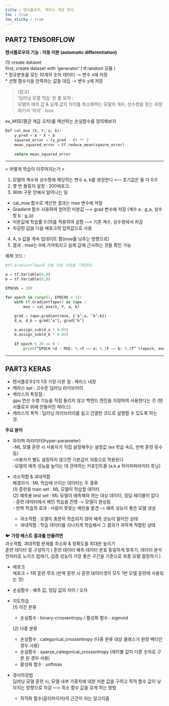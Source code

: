 ```yaml
---
title : 텐서플로우, 케라스 개념 정리
toc : true
toc_sticky : true
---
```



## PART2 TENSORFLOW
**텐서플로우의 기능 : 자동 미분 (automatic differentiation)**  

(1) create dataset  
	first, create dataset with ‘generator’ ( tf.random 모듈 )  
    * 정규분포를 갖는 10개의 숫자 데이터 -> 변수 x에 저장  
    * 선형 함수식을 만족하는 값을 대입 -> 변수 y에 저장  

> (참고)  
> ‘딥러닝 모델 학습’ 한 줄 요약 :  
> 모델의 예측 값 & 실제 값의 차이를 최소화하는 모델의 계수, 상수항을 찾는 과정  
> 여기서 ‘차이’ : loss  

ex_MSE(평균 제곱 오차)를 계산하는 손실함수를 정의해보자
```python
Def cal_mse (X, Y, a, b):
	y_pred = a * X + b
	squared_error = (y_pred - Y) ** 2
	mean_squared_error = tf.reduce_mean(sqaure_error)
	
	return mean_squared_error
```


- - - -

< 어떻게 학습이 이루어지는가 >   
1. 모델의 계수와 상수항에 해당하는 변수 a, b를 생성한다 <— 초기값은 둘 다 0.0  
2. 몇 번 돌릴지 설정 : 200에포크. 
3. With 구문 안에서 일어나는 일
* cal_mse 함수로 계산한 결과는 mse 변수에 저장  
* Gradient 함수 사용하여 얻어진 미분값 —> grad 변수에 저장 (계수 a : g_a, 상수항 b : g_b)  
* 미분값에 학습률 0.05를 적용하여 곱함 —> 기존 계수, 상수항에서 차감
* 차감된 값을 다음 에포크의 입력값으로 사용
4. A, b 값을 계속 업데이트 함(mse를 낮추는 방향으로)
5. 결과 : mse는 0에 가까워지고 실제 값에 근사하는 것을 확인 가능

예제 코드 : 
```python
#tf.GradientTape로 자동 미분 과정을 기록한다.

a = tf.Variable(0,0)
b = tf.Variable(0,0)

EPOCHS = 200

for epoch in range(1, EPOCHS + 1):
	with tf.GradientTape() as tape :
		mse = cal_mse(X, Y, a, b)
	
	grad = tape.gradient(mse, {‘a’:a, ‘b’:b})
	d_a, d_b = grad[‘a’], grad[‘b’]

	a.assign_sub(d_a * 0.05)
	b.assign_sub(d_b * 0.05)
	
	if epoch % 20 == 0 :
		print(“EPOCH %d - MSE: %.4f —— a: %.2f —— b: %.2f” %(epoch, mse, a, b))
```

- - - -

## PART3 KERAS
* 텐서플로우2가 1과 가장 다른 점 : 케라스 내장  
* 케라스 api : 고수준 딥러닝 라이브러리  
* 케라스의 특장점 :  
gpu 연산 수행 기능을 직접 돌리지 않고 백엔드 엔진을 지정하여 사용한다는 것 (텐서플로우 위에 만들어진 케라스)  
* 케라스의 목적 : 딥러닝 라이브러리를 쉽고 간결한 코드로 실행할 수 있도록 하는 것.


**주요 용어**
* 하이퍼 파라미터(hyper-parameter)  
-ML 모델 훈련 시 사용자가 직접 설정해주는 설정값 (ex 학습 속도, 반복 훈련 횟수 등)  
-사용자가 별도 설정하지 않으면 기본값이 자동으로 적용된다  
-모델의 예측 성능을 높이는 데 관여하는 키포인트들 (a.k.a 하이퍼파라미터 튜닝)     

* 과소적합 & 과대적합  
배경지식 : ML 학습에 쓰이는 데이터는 두 종류  
	(1) 훈련용 train set : ML 모델이 학습할 데이터  
	(2) 예측용 test set : ML 모델이 예측해야 하는 대상 데이터, 정답 레이블이 없다  
		- 훈련 데이터에서 패턴 학습을 진행 -> 모델이 완성됨  
		- 반복 학습의 효과 : 사람이 못찾는 패턴을 발견 -> 예측 성능이 좋은 모델 생성 
	- 과소적합 : 모델이 충분히 학습되지 않아 예측 성능이 떨어진 상태
	- 과대적합 : 학습 데이터를 지나치게 학습해서 그 결과가 과하게 적합된 상태
 
    
🐦 **가장 베스트 결과를 만들려면**  
과소적합, 과대적합 문제를 최소화 & 정확도를 최대한 높이기  
훈련 데이터 잘 구성하기 ( 훈련 데이터 예측 데이터 분포 동일하게 맞추기, 데이터 분석 전처리로 노이즈 없애기, 검증 성능이 가장 좋은 구간을 기준으로 최종 모델 결정하기 )

* 에포크  
에포크 = 1회 훈련 루프 (반복 훈련 시 훈련 데이터셋이 모두 1번 모델 훈련에 사용되는 것)

* 손실함수 : 예측 값, 정답 값의 차이 / 오차

* 지도학습  
	(1) 이진 분류
    * 손실함수 : binary-crossentropy / 활성화 함수 : sigmoid  

	(2) 다중 분류  
    * 손실함수 : categorical_crossentropy (다중 분류 대상 클래스가 원핫 벡터인 경우 사용)  
    * 손실함수 : sparse_categorical_crossentropy (레이블 값이 다른 숫자로 구분 된 경우 사용)  
    * 활성화 함수 : softmax


* 경사하강법  
딥러닝 모델 훈련 시, 모델 내부 가중치에 대한 미분 값을 구하고 목적 함수 값이 낮아지는 방향으로 차감 —> 최소 함수 값을 갖게 하는 방법
	* 최적화 함수(옵티마이저)의 근간이 되는 알고리즘
